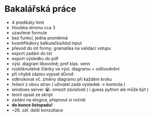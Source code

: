 # Bakalářská práce
* 4 predikáty limit
* hloubka stromu cca 3
* uzavřené formule
* bez funkcí, jedna proměnná
* kvantifikátory kalkulačka/kbd input
* převod do int formy; gramatika na validaci vstupu
* export zadání do txt
* export výsledku do pdf
* výsl. diagram libovolně; pref klas. venn
* rozkliknutelné články ve výsl. diagramu + odůvodnění
* při chybě zápisu vypsat důvod
* odkrokovat vč. změny diagramu při každém kroku
* řešení z obou stran ( uživatel zadá výsledek -> kontrola )
* windows server 😭; omezit závislosti ( i guess python ale může být )
* teorii opsat ze skript
* zadání na elogice, přepnout si ročník 
* **do konce listopadu!**
* ~26. zář. další konzultace